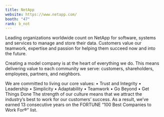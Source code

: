 ```yaml
---
title: NetApp
website: https://www.netapp.com/
booth: "47"
rank: b_not
---
```


Leading organizations worldwide count on NetApp for software, systems and services to manage and store their data. Customers value our teamwork, expertise and passion for helping them succeed now and into the future.

Creating a model company is at the heart of everything we do. This means delivering value to each community we serve: customers, shareholders, employees, partners, and neighbors.

We are committed to living our core values:
• Trust and Integrity
• Leadership
• Simplicity
• Adaptability
• Teamwork
• Go Beyond
• Get Things Done
The strength of our culture means that we attract the industry’s best to work for our customers’ success. As a result, we’ve earned 13 consecutive years on the FORTUNE “100 Best Companies to Work For®” list.
